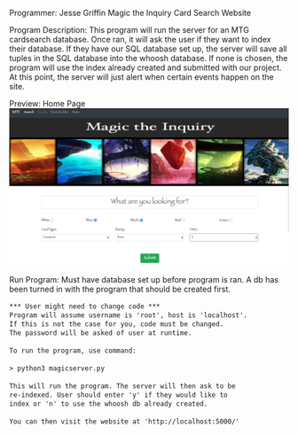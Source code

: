 Programmer: Jesse Griffin
Magic the Inquiry Card Search Website

Program Description:
    This program will run the server for an MTG cardsearch database.
    Once ran, it will ask the user if they want to
    index their database. If they have our SQL database
    set up, the server will save all tuples in the SQL
    database into the whoosh database. If none is chosen,
    the program will use the index already created and submitted
    with our project. At this point, the server will just alert
    when certain events happen on the site.
    
Preview:
    Home Page
    ![](images/HomePage.png)

Run Program:
    Must have database set up before program is ran. A db has
    been turned in with the program that should be created first.

    *** User might need to change code ***
    Program will assume username is 'root', host is 'localhost'.
    If this is not the case for you, code must be changed.
    The password will be asked of user at runtime.

    To run the program, use command:

    > python3 magicserver.py

    This will run the program. The server will then ask to be
    re-indexed. User should enter 'y' if they would like to
    index or 'n' to use the whoosh db already created.

    You can then visit the website at 'http://localhost:5000/'

